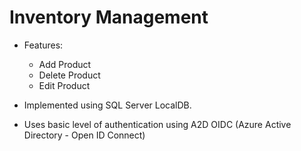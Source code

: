 # Inventory Management

- Features:
	- Add Product
	- Delete Product
	- Edit Product
	
- Implemented using SQL Server LocalDB.
- Uses basic level of authentication using A2D OIDC (Azure Active Directory - Open ID Connect)
